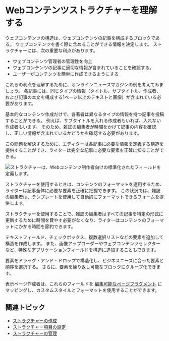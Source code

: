 # Webコンテンツストラクチャーを理解する

ウェブコンテンツの構造は、ウェブコンテンツの記事を構成するブロックである。 ウェブコンテンツを書く際に含めることができる情報を決定します。 ストラクチャーには、次の重要な利点があります。

* ウェブコンテンツ管理者の管理性を向上
* ウェブコンテンツの記事に適切な情報が含まれていることを確認する。
* ユーザーがコンテンツを簡単に作成できるようにする

これらの利点を理解するために、オンラインニュースマガジンの例を考えてみましょう。 各記事には、同じタイプの情報（タイトル、サブタイトル、作成者、および記事の本文を構成する1ページ以上のテキストと画像）が含まれている必要があります。

基本的なコンテンツ作成だけで、各著者は異なるタイプの情報を持つ記事を投稿することができる。 例えば、サブタイトルを入れる作成者もいれば、入れない作成者もいます。 そのため、雑誌の編集者が時間をかけて記事の内容を確認し、正しい情報が含まれているかどうかを確認する必要があります。

この問題を解決するために、エディターは各記事に必要な情報を定義する構造を提供することができ、ライターは完全な記事に必要な要素を正確に知ることができる。

![ストラクチャーは、Webコンテンツ制作者向けの標準化されたフィールドを定義します。](./understanding-web-content-structures/images/01.png)

ストラクチャーを使用するときは、コンテンツのフォーマットを適用するため、ライターは記事全体に必要な要素を正確に把握できます。 この状況では、雑誌の編集者は、[テンプレート](../web-content-templates/creating-web-content-templates.md)を使用して自動的にフォーマットできるフォームを提供します。

ストラクチャーを使用することで、雑誌の編集者はすべての記事を特定の形式に更新するために時間を費やす必要がなくなり、ライターはコンテンツのフォーマットにかかる時間を節約できます。

テキストフィールド、チェックボックス、複数選択リストなどの要素を追加して構造を作成します。 また、画像アップローダーやウェブコンテンツセレクターなど、特殊なアプリケーションフィールドを構造に追加することもできます。

要素をドラッグ・アンド・ドロップで構造化し、ビジネスニーズに合った要素と順序を選択する。 さらに、要素を繰り返し可能なブロックにグループ化できます。

表示ページ作成者は、これらのフィールドを [編集可能なページフラグメント](../../../site-building/creating-pages/page-fragments-and-widgets/using-fragments/configuring-fragments/fragment-sub-elements-reference.md#mapping-settings) にマッピングし、カスタムスタイルとフォーマットを使用することができます。

## 関連トピック

* [ストラクチャーの作成](./creating-structures.md)
* [ストラクチャー項目の設定](./configuring-structure-fields.md)
* [ストラクチャーの管理](./managing-structures.md)
